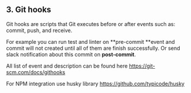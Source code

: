 ## 3. Git hooks

Git hooks are scripts that Git executes before or after events such as: commit, push, and receive.

For example you can run test and linter on **pre-commit **event and commit will not created until all of them are finish successfully. Or send slack notification about this commit on **post-commit**.



All list of event and description can be found here https://git-scm.com/docs/githooks



For NPM integration use husky library https://github.com/typicode/husky
